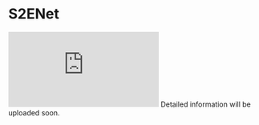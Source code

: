 # S2ENet
![](https://github.com/ahaha-16/S2ENet/blob/main/S2ENet.pdf)
Detailed information will be uploaded soon.
